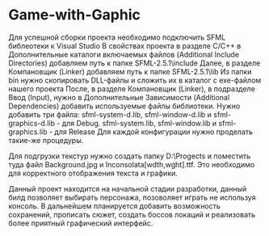 # Game-with-Gaphic
Для успешной сборки проекта необходимо подключить SFML библеотеки к Visual Studio
В свойствах проекта в разделе C/C++ в Дополнительные каталоги включаемых файлов (Additional Include Directories) добавляем путь к папке SFML-2.5.1\include
Далее, в разделе Компановщик (Linker) добавляем путь к папке SFML-2.5.1\lib
Из папки bin нужно скопировать DLL-файлы и сложить их в каталог с exe-файлом нашего проекта
После, в разделе Компановщик (Linker), в подразделе Ввод (Input), нужно в Дополнительные Зависимости (Additional Dependencies) добавить используемые файлы библиотеки. Нужно добавить три файла: sfml-system-d.lib, sfml-window-d.lib и sfml-graphics-d.lib - для Debug. sfml-system.lib, sfml-window.lib и sfml-graphics.lib - для Release
Для каждой конфигурации нужно проделать такие-же процедуры.

Для подгрузки текстур нужно создать папку D:\\Progects и поместить туда файл Background.jpg и Inconsolata[wdth,wght].ttf. Это необходимо для корректного отображения текста и графики.

Данный проект находится на начальной стадии разработки, данный билд позволяет выбирать персонажа, позоволяет играть не используя консоль. В дальнейшем планируется добавить возможность сохранений, прописать сюжет, создать боссов локаций и реализовать более приятный графический интерфейс.  
